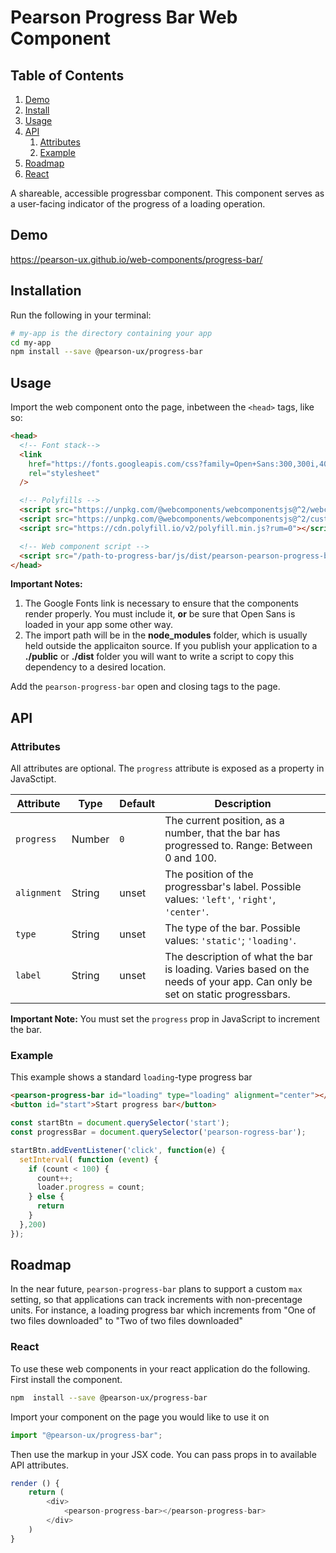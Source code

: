 # Pearson Progress Bar Web Component

## Table of Contents

1. [Demo](#demo)
2. [Install](#install)
3. [Usage](#usage)
4. [API](#api)
   1. [Attributes](#api-attributes)
   2. [Example](#api-example)
5. [Roadmap](#roadmap)
6. [React](#react)

A shareable, accessible progressbar component. This component serves as a user-facing indicator of the progress of a loading operation.

<a name="demo"></a>

## Demo

https://pearson-ux.github.io/web-components/progress-bar/

<a name="install"></a>

## Installation

Run the following in your terminal:

```bash
# my-app is the directory containing your app
cd my-app
npm install --save @pearson-ux/progress-bar
```

<a name="usage"></a>

## Usage

Import the web component onto the page, inbetween the `<head>` tags, like so:

```html
<head>
  <!-- Font stack-->
  <link
    href="https://fonts.googleapis.com/css?family=Open+Sans:300,300i,400,400i,600,600i"
    rel="stylesheet"
  />

  <!-- Polyfills -->
  <script src="https://unpkg.com/@webcomponents/webcomponentsjs@^2/webcomponents-pearson-progress-bar.js"></script>
  <script src="https://unpkg.com/@webcomponents/webcomponentsjs@^2/custom-elements-es5-adapter.js"></script>
  <script src="https://cdn.polyfill.io/v2/polyfill.min.js?rum=0"></script>

  <!-- Web component script -->
  <script src="/path-to-progress-bar/js/dist/pearson-pearson-progress-bar.js" />
</head>
```

**Important Notes:**

1. The Google Fonts link is necessary to ensure that the components render properly. You must include it, **or** be sure that Open Sans is loaded in your app some other way.
2. The import path will be in the **node_modules** folder, which is usually held outside the applicaiton source. If you publish your application to a **./public** or **./dist** folder you will want to write a script to copy this dependency to a desired location.

Add the `pearson-progress-bar` open and closing tags to the page.

<a name="api"></a>

## API

<a name="api-attributes"></a>

### Attributes

All attributes are optional. The `progress` attribute is exposed as a property in JavaSctipt.

| Attribute   | Type   | Default | Description                                                                                  |
| ----------- | ------ | ------- | -------------------------------------------------------------------------------------------- |
| `progress`  | Number | `0`   | The current position, as a number, that the bar has progressed to. Range: Between 0 and 100. |
| `alignment` | String | unset   | The position of the progressbar's label. Possible values: `'left'`, `'right'`, `'center'`.   |
| `type`      | String | unset   | The type of the bar. Possible values: `'static'`; `'loading'`.                               |
| `label`     | String | unset   | The description of what the bar is loading. Varies based on the needs of your app. Can only be set on static progressbars.           |

**Important Note:** You must set the `progress` prop in JavaScript to increment the bar.

<a name="api-example"></a>

### Example

This example shows a standard `loading`-type progress bar

```html
<pearson-progress-bar id="loading" type="loading" alignment="center"></pearson-progress-bar>
<button id="start">Start progress bar</button>
```

```js
const startBtn = document.querySelector('start');
const progressBar = document.querySelector('pearson-rogress-bar');

startBtn.addEventListener('click', function(e) {
  setInterval( function (event) {
    if (count < 100) {
      count++;
      loader.progress = count;
    } else {
      return
    }
  },200)
});
```

<a name="roadmap"></a>

## Roadmap

In the near future, `pearson-progress-bar` plans to support a custom `max` setting, so that applications can track increments with non-precentage units. For instance, a loading progress bar which increments from "One of two files downloaded" to "Two of two files downloaded"

<a name="react"></a>

### React
To use these web components in your react application do the following.
First install the component.

```bash
npm  install --save @pearson-ux/progress-bar
```

Import your component on the page you would like to use it on

```js
import "@pearson-ux/progress-bar";
```
Then use the markup in your JSX code.  You can pass props in to available API attributes.

```js
render () {
	return (
		<div>
			<pearson-progress-bar></pearson-progress-bar>
		</div>
	)
}
```
